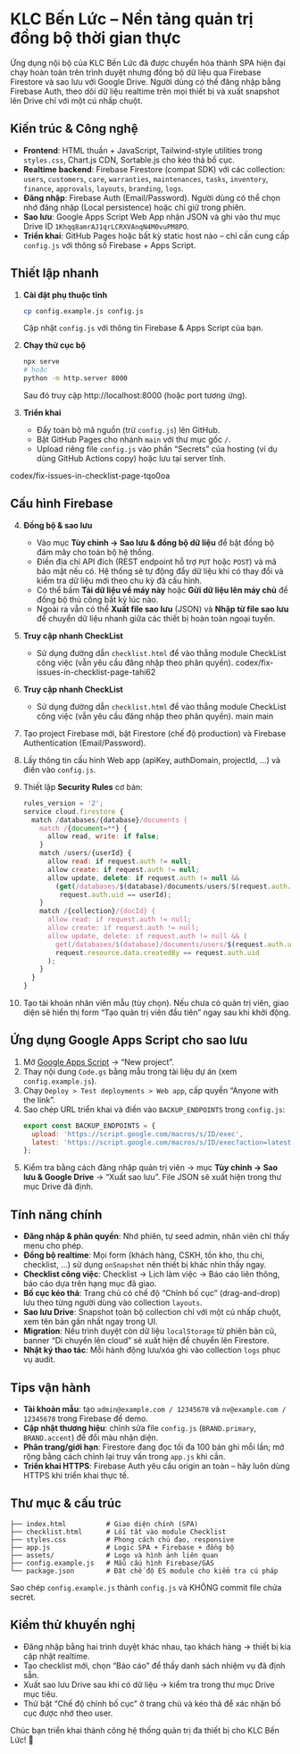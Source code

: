 # KLC Bến Lức – Nền tảng quản trị đồng bộ thời gian thực

Ứng dụng nội bộ của KLC Bến Lức đã được chuyển hóa thành SPA hiện đại chạy hoàn toàn trên trình duyệt nhưng đồng bộ dữ liệu qua Firebase Firestore và sao lưu với Google Drive. Người dùng có thể đăng nhập bằng Firebase Auth, theo dõi dữ liệu realtime trên mọi thiết bị và xuất snapshot lên Drive chỉ với một cú nhấp chuột.

## Kiến trúc & Công nghệ

- **Frontend**: HTML thuần + JavaScript, Tailwind-style utilities trong `styles.css`, Chart.js CDN, Sortable.js cho kéo thả bố cục.
- **Realtime backend**: Firebase Firestore (compat SDK) với các collection: `users`, `customers`, `care`, `warranties`, `maintenances`, `tasks`, `inventory`, `finance`, `approvals`, `layouts`, `branding`, `logs`.
- **Đăng nhập**: Firebase Auth (Email/Password). Người dùng có thể chọn nhớ đăng nhập (Local persistence) hoặc chỉ giữ trong phiên.
- **Sao lưu**: Google Apps Script Web App nhận JSON và ghi vào thư mục Drive ID `1Khqq8amrAJ1qrLCRXVAnqN4M0vuPM8PO`.
- **Triển khai**: GitHub Pages hoặc bất kỳ static host nào – chỉ cần cung cấp `config.js` với thông số Firebase + Apps Script.

## Thiết lập nhanh

1. **Cài đặt phụ thuộc tĩnh**
   ```bash
   cp config.example.js config.js
   ```
   Cập nhật `config.js` với thông tin Firebase & Apps Script của bạn.

2. **Chạy thử cục bộ**
   ```bash
   npx serve
   # hoặc
   python -m http.server 8000
   ```
   Sau đó truy cập http://localhost:8000 (hoặc port tương ứng).

3. **Triển khai**
   - Đẩy toàn bộ mã nguồn (trừ `config.js`) lên GitHub.
   - Bật GitHub Pages cho nhánh `main` với thư mục gốc `/`.
   - Upload riêng file `config.js` vào phần “Secrets” của hosting (ví dụ dùng GitHub Actions copy) hoặc lưu tại server tĩnh.

codex/fix-issues-in-checklist-page-tqo0oa
## Cấu hình Firebase

4. **Đồng bộ & sao lưu**
   - Vào mục **Tùy chỉnh → Sao lưu & đồng bộ dữ liệu** để bật đồng bộ đám mây cho toàn bộ hệ thống.
   - Điền địa chỉ API đích (REST endpoint hỗ trợ `PUT` hoặc `POST`) và mã bảo mật nếu có. Hệ thống sẽ tự động đẩy dữ liệu khi có thay đổi và kiểm tra dữ liệu mới theo chu kỳ đã cấu hình.
   - Có thể bấm **Tải dữ liệu về máy này** hoặc **Gửi dữ liệu lên máy chủ** để đồng bộ thủ công bất kỳ lúc nào.
   - Ngoài ra vẫn có thể **Xuất file sao lưu** (JSON) và **Nhập từ file sao lưu** để chuyển dữ liệu nhanh giữa các thiết bị hoàn toàn ngoại tuyến.

5. **Truy cập nhanh CheckList**
   - Sử dụng đường dẫn `checklist.html` để vào thẳng module CheckList công việc (vẫn yêu cầu đăng nhập theo phân quyền).
 codex/fix-issues-in-checklist-page-tahi62


5. **Truy cập nhanh CheckList**
   - Sử dụng đường dẫn `checklist.html` để vào thẳng module CheckList công việc (vẫn yêu cầu đăng nhập theo phân quyền).
 main
 main

1. Tạo project Firebase mới, bật Firestore (chế độ production) và Firebase Authentication (Email/Password).
2. Lấy thông tin cấu hình Web app (apiKey, authDomain, projectId, ...) và điền vào `config.js`.
3. Thiết lập **Security Rules** cơ bản:
   ```javascript
   rules_version = '2';
   service cloud.firestore {
     match /databases/{database}/documents {
       match /{document=**} {
         allow read, write: if false;
       }
       match /users/{userId} {
         allow read: if request.auth != null;
         allow create: if request.auth != null;
         allow update, delete: if request.auth != null &&
           (get(/databases/$(database)/documents/users/$(request.auth.uid)).data.role == 'admin' ||
            request.auth.uid == userId);
       }
       match /{collection}/{docId} {
         allow read: if request.auth != null;
         allow create: if request.auth != null;
         allow update, delete: if request.auth != null && (
           get(/databases/$(database)/documents/users/$(request.auth.uid)).data.role == 'admin' ||
           request.resource.data.createdBy == request.auth.uid
         );
       }
     }
   }
   ```
4. Tạo tài khoản nhân viên mẫu (tùy chọn). Nếu chưa có quản trị viên, giao diện sẽ hiển thị form “Tạo quản trị viên đầu tiên” ngay sau khi khởi động.

## Ứng dụng Google Apps Script cho sao lưu

1. Mở [Google Apps Script](https://script.google.com/) → “New project”.
2. Thay nội dung `Code.gs` bằng mẫu trong tài liệu dự án (xem `config.example.js`).
3. Chạy `Deploy > Test deployments > Web app`, cấp quyền “Anyone with the link”.
4. Sao chép URL triển khai và điền vào `BACKUP_ENDPOINTS` trong `config.js`:
   ```js
   export const BACKUP_ENDPOINTS = {
     upload: 'https://script.google.com/macros/s/ID/exec',
     latest: 'https://script.google.com/macros/s/ID/exec?action=latest'
   };
   ```
5. Kiểm tra bằng cách đăng nhập quản trị viên → mục **Tùy chỉnh → Sao lưu & Google Drive** → “Xuất sao lưu”. File JSON sẽ xuất hiện trong thư mục Drive đã định.

## Tính năng chính

- **Đăng nhập & phân quyền**: Nhớ phiên, tự seed admin, nhân viên chỉ thấy menu cho phép.
- **Đồng bộ realtime**: Mọi form (khách hàng, CSKH, tồn kho, thu chi, checklist, …) sử dụng `onSnapshot` nên thiết bị khác nhìn thấy ngay.
- **Checklist công việc**: Checklist → Lịch làm việc → Báo cáo liên thông, báo cáo dựa trên hạng mục đã giao.
- **Bố cục kéo thả**: Trang chủ có chế độ “Chỉnh bố cục” (drag-and-drop) lưu theo từng người dùng vào collection `layouts`.
- **Sao lưu Drive**: Snapshot toàn bộ collection chỉ với một cú nhấp chuột, xem tên bản gần nhất ngay trong UI.
- **Migration**: Nếu trình duyệt còn dữ liệu `localStorage` từ phiên bản cũ, banner “Di chuyển lên cloud” sẽ xuất hiện để chuyển lên Firestore.
- **Nhật ký thao tác**: Mỗi hành động lưu/xóa ghi vào collection `logs` phục vụ audit.

## Tips vận hành

- **Tài khoản mẫu**: tạo `admin@example.com / 12345678` và `nv@example.com / 12345678` trong Firebase để demo.
- **Cập nhật thương hiệu**: chỉnh sửa file `config.js` (`BRAND.primary`, `BRAND.accent`) để đổi màu nhận diện.
- **Phân trang/giới hạn**: Firestore đang đọc tối đa 100 bản ghi mỗi lần; mở rộng bằng cách chỉnh lại truy vấn trong `app.js` khi cần.
- **Triển khai HTTPS**: Firebase Auth yêu cầu origin an toàn – hãy luôn dùng HTTPS khi triển khai thực tế.

## Thư mục & cấu trúc

```
├── index.html          # Giao diện chính (SPA)
├── checklist.html      # Lối tắt vào module Checklist
├── styles.css          # Phong cách chủ đạo, responsive
├── app.js              # Logic SPA + Firebase + đồng bộ
├── assets/             # Logo và hình ảnh liên quan
├── config.example.js   # Mẫu cấu hình Firebase/GAS
└── package.json        # Đặt chế độ ES module cho kiểm tra cú pháp
```

Sao chép `config.example.js` thành `config.js` và KHÔNG commit file chứa secret.

## Kiểm thử khuyến nghị

- Đăng nhập bằng hai trình duyệt khác nhau, tạo khách hàng → thiết bị kia cập nhật realtime.
- Tạo checklist mới, chọn “Báo cáo” để thấy danh sách nhiệm vụ đã định sẵn.
- Xuất sao lưu Drive sau khi có dữ liệu → kiểm tra trong thư mục Drive mục tiêu.
- Thử bật “Chế độ chỉnh bố cục” ở trang chủ và kéo thả để xác nhận bố cục được nhớ theo user.

Chúc bạn triển khai thành công hệ thống quản trị đa thiết bị cho KLC Bến Lức! 💪
